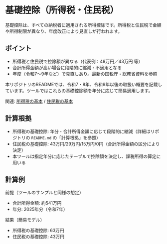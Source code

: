 # 基礎控除（所得税・住民税）

基礎控除は、すべての納税者に適用される所得控除です。所得税と住民税で金額や所得制限が異なり、年度改正により見直しが行われます。

## ポイント
- 所得税と住民税で控除額が異なる（代表例：48万円／43万円 等）
- 合計所得金額が高い場合に段階的に縮減・不適用となる
- 年度（令和7〜9年など）で見直しあり。最新の国税庁・総務省資料を参照

本リポジトリのREADMEでは、令和7・8年、令和9年以後の取扱い概要を記載しています。ツールではこれらの基礎控除額を年分に応じて簡易適用します。

関連: [所得税の基本](所得税の基本.md) / [住民税の基本](住民税の基本.md)

## 計算根拠
- 所得税の基礎控除: 年分・合計所得金額に応じて段階的に縮減（詳細はリポジトリの `README.md` の「計算根拠」を参照）
- 住民税の基礎控除: 43万円/29万円/15万円/0円（合計所得金額の区分により決定）
- 本ツールは指定年分に応じたテーブルで控除額を決定し、課税所得の算定に用いる

## 計算例
前提（ツールのサンプルと同様の想定）
- 合計所得金額: 約541万円
- 年分: 2025年分（令和7年）

結果（簡易モデル）
- 所得税の基礎控除: 63万円
- 住民税の基礎控除: 43万円
